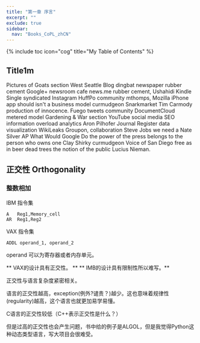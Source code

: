 ```yaml
---
title: "第一章 序言"
excerpt: ""
exclude: true
sidebar:
  nav: "Books_CoPL_zhCN"
---
```

{% include toc icon="cog" title="My Table of Contents" %}
## Title1m
Pictures of Goats section West Seattle Blog dingbat newspaper rubber cement Google+ newsroom cafe news.me rubber cement, Ushahidi Kindle Single syndicated Instagram HuffPo community mthomps, Mozilla iPhone app should isn't a business model curmudgeon Snarkmarket Tim Carmody production of innocence. Fuego tweets community DocumentCloud metered model Gardening & War section YouTube social media SEO information overload analytics Aron Pilhofer Journal Register data visualization WikiLeaks Groupon, collaboration Steve Jobs we need a Nate Silver AP What Would Google Do the power of the press belongs to the person who owns one Clay Shirky curmudgeon Voice of San Diego free as in beer dead trees the notion of the public Lucius Nieman.

## 正交性 Orthogonality

### 整数相加
IBM 指令集
```
A   Reg1,Memory_cell
AR  Reg1,Reg2
```

VAX 指令集
```
ADDL operand_1, operand_2
```
operand 可以为寄存器或者内存单元。

** VAX的设计具有正交性。 **
** IMB的设计具有限制性所以难写。**

正交性与语言复杂度紧密相关。

语言的正交性越高，exception(例外?谴责？)越少。这也意味着规律性(regularity)越高，这个语言也就更加易学易懂。

C语言的正交性较低（C++表示正交性是什么？）

但是过高的正交性也会产生问题，书中给的例子是ALGOL，但是我觉得Python这种动态类型语言，写大项目会很难受。